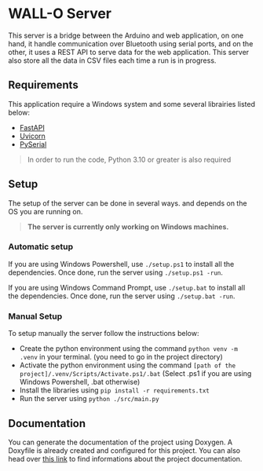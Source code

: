 # WALL-O Server

This server is a bridge between the Arduino and web application, on one hand, it handle communication over Bluetooth using serial ports, and on the other, it uses a REST API to serve data for the web application. This server also store all the data in CSV files each time a run is in progress.

## Requirements

This application require a Windows system and some several librairies listed below:

- [FastAPI](https://pypi.org/project/fastapi/)
- [Uvicorn](https://pypi.org/project/uvicorn/)
- [PySerial](https://pypi.org/project/pyserial/)

> In order to run the code, Python 3.10 or greater is also required

## Setup

The setup of the server can be done in several ways. and depends on the OS you are running on.

> **The server is currently only working on Windows machines.**

### Automatic setup

If you are using Windows Powershell, use `./setup.ps1` to install all the dependencies. Once done, run the server using `./setup.ps1 -run`.

If you are using Windows Command Prompt, use `./setup.bat` to install all the dependencies. Once done, run the server using `./setup.bat -run`.

### Manual Setup

To setup manually the server follow the instructions below:

- Create the python environment using the command `python venv -m .venv` in your terminal. (you need to go in the project directory)
- Activate the python environment using the command `[path of the project]/.venv/Scripts/Activate.ps1/.bat` (Select .ps1 if you are using Windows Powershell, .bat otherwise)
- Install the libraries using `pip install -r requirements.txt`
- Run the server using `python ./src/main.py`


## Documentation

You can generate the documentation of the project using Doxygen. A Doxyfile is already created and configured for this project. You can also head over [this link](https://wall-o.benjaminpmd.fr/docs) to find informations about the project documentation.
